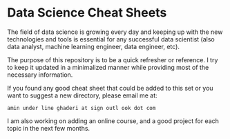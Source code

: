 # Data Science Cheat Sheets

The field of data science is growing every day and keeping up with the new technologies and tools is essential for any successful data scientist (also data analyst, machine learning engineer, data engineer, etc).

The purpose of this repository is to be a quick refresher or reference. I try to keep it updated in a minimalized manner while providing most of the necessary information.


If you found any good cheat sheet that could be added to this set or you want to suggest a new directory, please email me at:

``amin under line ghaderi at sign outl ook dot com``

I am also working on adding an online course, and a good project for each topic in the next few months.